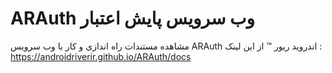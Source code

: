 # ARAuth وب سرویس پایش اعتبار
مشاهده مستندات راه اندازی و کار با وب سرویس ARAuth اندروید ریور ™ از این لینک :
https://androidriverir.github.io/ARAuth/docs

